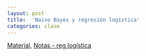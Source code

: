 ```yaml
---
layout: post
title:  'Naive Bayes y regresión logística'
categories: clase
---
```


[Material](https://www.dropbox.com/s/9ix36xik83chho0/clase_10.zip?dl=1), [Notas - reg logística](https://www.dropbox.com/s/dfl16st8aakiuhu/Notas_AE_10.pdf?dl=1)